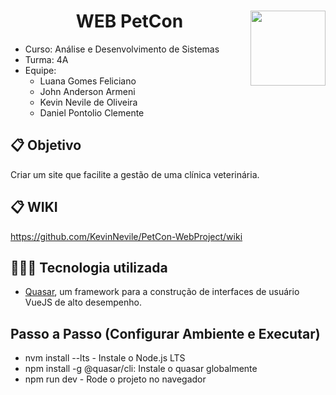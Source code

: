 # <img width="120px" height="120px" align="right" src="https://github.com/LuanaFeliciano/api_PetCon/assets/98564118/c1cab599-44f2-4914-ae92-adc8f057e6be">  <h1 align="center"> WEB PetCon </h1>
* Curso: Análise e Desenvolvimento de Sistemas
* Turma: 4A
* Equipe:
  * Luana Gomes Feliciano
  * John Anderson Armeni
  * Kevin Nevile de Oliveira
  * Daniel Pontolio Clemente
    
## 📋 Objetivo
Criar um site que facilite a gestão de uma clínica veterinária.

## 📋 WIKI
https://github.com/KevinNevile/PetCon-WebProject/wiki

## 👩🏽‍💻 Tecnologia utilizada
* [Quasar](https://quasar.dev/), um framework para a construção de interfaces de usuário VueJS de alto desempenho.

## Passo a Passo (Configurar Ambiente e Executar)
* nvm install --lts - Instale o Node.js LTS
* npm install -g @quasar/cli: Instale o quasar globalmente
* npm run dev - Rode o projeto no navegador

  
